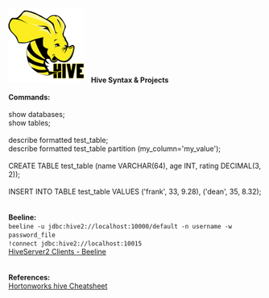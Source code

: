 <br><img src="images/Apache_Hive_logo.png" class="inline"/>&ensp;&ensp;<b>Hive Syntax & Projects</b>
<br>
<br><b>Commands:</b>
<br>
<br>show databases;
<br>show tables;
<br>
<br>describe formatted test_table;
<br>describe formatted test_table partition (my_column='my_value');
<br>
<br>CREATE TABLE test_table (name VARCHAR(64), age INT, rating DECIMAL(3, 2));
<br>
<br>INSERT INTO TABLE test_table VALUES ('frank', 33, 9.28), ('dean', 35, 8.32);
<br>
<br>
<br><b>Beeline:</b>
<br>```beeline -u jdbc:hive2://localhost:10000/default -n username -w password_file```
<br>```!connect jdbc:hive2://localhost:10015```
<br><a href="https://cwiki.apache.org/confluence/display/Hive/HiveServer2+Clients">HiveServer2 Clients - Beeline</a>
<br>
<br>
<br><b>References:</b>
<br><a href="http://hortonworks.com/wp-content/uploads/2016/05/Hortonworks.CheatSheet.SQLtoHive.pdf">Hortonworks hive Cheatsheet</a>
